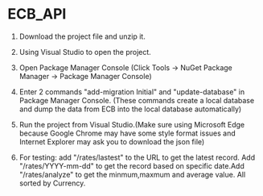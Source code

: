 # ECB_API

1. Download the project file and unzip it.

2. Using Visual Studio to open the project.

3. Open Package Manager Console (Click Tools -> NuGet Package Manager -> Package Manager Console)

4. Enter 2 commands "add-migration Initial" and "update-database" in Package Manager Console.
      (These commands create a local database and dump the data from ECB into the local database automatically)

5. Run the project from Visual Studio.(Make sure using Microsoft Edge because Google Chrome may have some style format issues and Internet Explorer may ask you to download the json file)

6. For testing: add "/rates/lastest" to the URL to get the latest record. Add "/rates/YYYY-mm-dd" to get the record based on specific date.Add "/rates/analyze" to get the minmum,maxmum and average value. All sorted by Currency.
